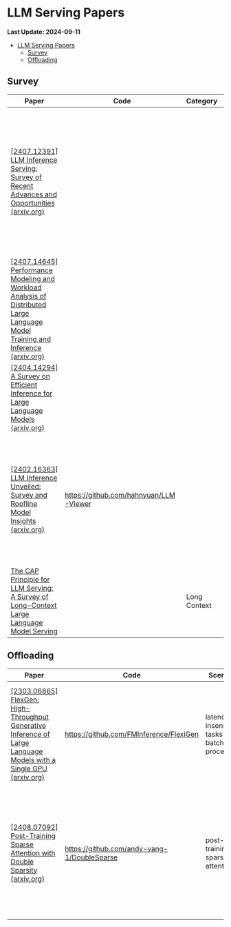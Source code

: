 # LLM Serving Papers
**Last Update: 2024-09-11**
- [LLM Serving Papers](#llm-serving-papers)
  - [Survey](#survey)
  - [Offloading](#offloading)

## Survey
|Paper|Code|Category|Abstract
|--|--|--|--|
[[2407.12391] LLM Inference Serving: Survey of Recent Advances and Opportunities (arxiv.org)](https://arxiv.org/abs/2407.12391)|||Focus on system-level enhancements without altering LLM decoding algorithms, including memory (KV cache management), compute (scheduling), scalability (cloud-LLM) and emerging fields|
[[2407.14645] Performance Modeling and Workload Analysis of Distributed Large Language Model Training and Inference (arxiv.org)](https://arxiv.org/abs/2407.14645)||||
[[2404.14294] A Survey on Efficient Inference for Large Language Models (arxiv.org)](https://arxiv.org/abs/2404.14294)||||
[[2402.16363] LLM Inference Unveiled: Survey and Roofline Model Insights (arxiv.org)](https://arxiv.org/abs/2402.16363)|https://github.com/hahnyuan/LLM-Viewer||Framework based on Roofline model, profiling different hardware and inference configs. Cover model compression, algorithm, system and hardware optimizations|
[The CAP Principle for LLM Serving: A Survey of Long-Context Large Language Model Serving](https://arxiv.org/pdf/2405.11299)||Long Context||

## Offloading
|Paper|Code|Scenario|Challenge|Method|Category|
|--|--|--|--|--|--|
[[2303.06865] FlexGen: High-Throughput Generative Inference of Large Language Models with a Single GPU (arxiv.org)](https://arxiv.org/abs/2303.06865)|https://github.com/FMInference/FlexiGen|latency-insensitive tasks with batch processing|inefficiency in offloading with GPU,CPU,Disk. what to offload, where to offload in memory hierarchy, when to offload during inference|inference as computational graph. cost model by profiling IO and compute, with variables of tensor placements -> linear-programming model||
[[2408.07092] Post-Training Sparse Attention with Double Sparsity (arxiv.org)](https://arxiv.org/abs/2408.07092)|https://github.com/andy-yang-1/DoubleSparse|post-training sparse attention|retrieval accuracy(whether to retain full KV Cache), hardware-friendly(continuous memory access), memory usage(manage offloading with full KV Cache)|two level algorithm: static channel sparsity + dynamic token sparsity. engineering: compact label cache, prefetching token based on embedding similarities 